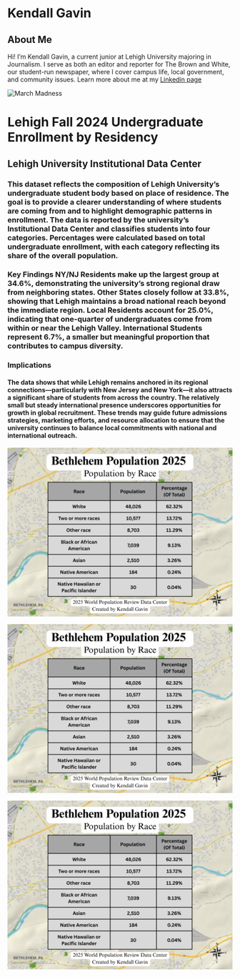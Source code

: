 # Kendall Gavin

## About Me 

Hi! I’m Kendall Gavin, a current junior at Lehigh University majoring in Journalism. I serve as both an editor and reporter for The Brown and White, our student-run newspaper, where I cover campus life, local government, and community issues.
Learn more about me at my [Linkedin page](www.linkedin.com/in/kendall-gavin)

![March Madness](https://github.com/kcg227/kcg227.github.io/blob/main/February%2028th,%202025%207.jpg?raw=true) 

# Lehigh Fall 2024 Undergraduate Enrollment by Residency

## Lehigh University Institutional Data Center

### This dataset reflects the composition of Lehigh University’s undergraduate student body based on place of residence. The goal is to provide a clearer understanding of where students are coming from and to highlight demographic patterns in enrollment. The data is reported by the university’s Institutional Data Center and classifies students into four categories. Percentages were calculated based on total undergraduate enrollment, with each category reflecting its share of the overall population.

### Key Findings NY/NJ Residents make up the largest group at 34.6%, demonstrating the university’s strong regional draw from neighboring states. Other States closely follow at 33.8%, showing that Lehigh maintains a broad national reach beyond the immediate region. Local Residents account for 25.0%, indicating that one-quarter of undergraduates come from within or near the Lehigh Valley. International Students represent 6.7%, a smaller but meaningful proportion that contributes to campus diversity.

### Implications
#### The data shows that while Lehigh remains anchored in its regional connections—particularly with New Jersey and New York—it also attracts a significant share of students from across the country. The relatively small but steady international presence underscores opportunities for growth in global recruitment. These trends may guide future admissions strategies, marketing efforts, and resource allocation to ensure that the university continues to balance local commitments with national and international outreach. 

![Bethlehem Population 2025](https://github.com/kcg227/kcg227.github.io/blob/main/Race.png?raw=true)

![Bethlehem Population 2025](https://github.com/kcg227/kcg227.github.io/blob/main/Race.png?raw=true=100x20) 

![Bethlehem Population 2025](https://github.com/kcg227/kcg227.github.io/blob/main/Race.png?raw=true)

